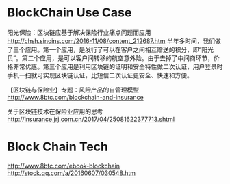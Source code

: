 # BlockChain Use Case
阳光保险：区块链应基于解决保险行业痛点问题而应用
http://chsh.sinoins.com/2016-11/08/content_212687.htm
  半年多时间，我们做了三个应用。第一个应用，是发行了可以在客户之间相互赠送的积分，即“阳光贝”。第二个应用，是可以客户间转移的航空意外险。由于去掉了中间商环节，价格非常优惠。第三个应用是利用区块链的证明和安全特性做二次认证，用户登录时手机一扫就可实现区块链认证，比短信二次认证更安全、快速和方便。

【区块链与保险业】专题：风险产品的自管理模型
http://www.8btc.com/blockchain-and-insurance

关于区块链技术在保险业应用的思考
http://insurance.jrj.com.cn/2017/04/25081622377713.shtml


# Block Chain Tech
http://www.8btc.com/ebook-blockchain
http://stock.qq.com/a/20160607/030548.htm
